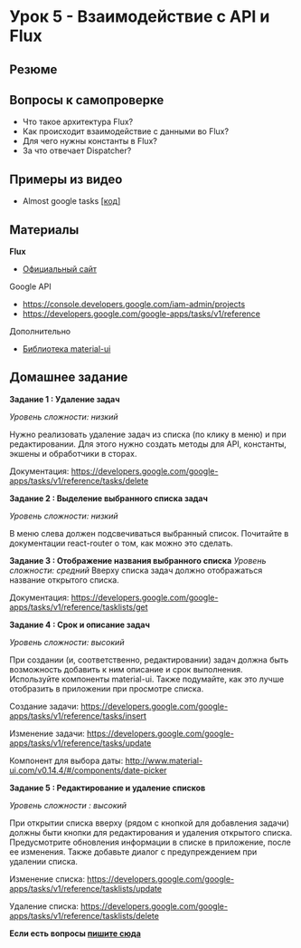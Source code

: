 # Урок 5 - Взаимодействие с API и Flux

## Резюме



## Вопросы к самопроверке

 - Что такое архитектура Flux?
 - Как происходит взаимодействие с данными во Flux?
 - Для чего нужны константы в Flux?
 - За что отвечает Dispatcher?

## Примеры из видео

 - Almost google tasks [[код]](/05-flux/00-tasks-app)

## Материалы

**Flux**

 - [Oфициальный сайт](https://facebook.github.io/flux/)

Google API

 - https://console.developers.google.com/iam-admin/projects
 - https://developers.google.com/google-apps/tasks/v1/reference

Дополнительно

 - [Библиотека material-ui](http://material-ui.com)

## Домашнее задание

**Задание 1 : Удаление задач**

_Уровень сложности: низкий_

Нужно реализовать удаление задач из списка (по клику в меню) и при редактировании. Для этого нужно создать методы для API, константы, экшены и обработчики в сторах.

Документация: https://developers.google.com/google-apps/tasks/v1/reference/tasks/delete

**Задание 2 : Выделение выбранного списка задач**

_Уровень сложности: низкий_

В меню слева должен подсвечиваться выбранный список. Почитайте в документации react-router о том, как можно это сделать.

**Задание 3 : Отображение названия выбранного списка**
_Уровень сложности: средний_
Вверху списка задач должно отображаться название открытого списка.

Документация: https://developers.google.com/google-apps/tasks/v1/reference/tasklists/get

**Задание 4 : Срок и описание задач**

_Уровень сложности: высокий_

При создании (и, соответственно, редактировании) задач должна быть возможность добавить к ним описание и срок выполнения. Используйте компоненты material-ui. Также подумайте, как это лучше отобразить в приложении при просмотре списка.

Создание задачи: https://developers.google.com/google-apps/tasks/v1/reference/tasks/insert

Изменение задачи: https://developers.google.com/google-apps/tasks/v1/reference/tasks/update

Компонент для выбора даты: http://www.material-ui.com/v0.14.4/#/components/date-picker

**Задание 5 : Редактирование и удаление списков**

_Уровень сложности : высокий_

При открытии списка вверху (рядом с кнопкой для добавления задачи) должны быти кнопки для редактирования и удаления открытого списка. Предусмотрите обновления информации в списке в приложение, после ее изменения. Также добавьте диалог с предупреждением при удалении списка.

Изменение списка: https://developers.google.com/google-apps/tasks/v1/reference/tasklists/update

Удаление списка: https://developers.google.com/google-apps/tasks/v1/reference/tasklists/delete

**Если есть вопросы [пишите сюда](https://github.com/krambertech/react-essential-course/issues/new)**

